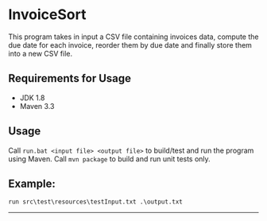 # InvoiceSort
This program takes in input a CSV file containing invoices data, compute the due date for each invoice, reorder them by due date and finally store them into a new CSV file.

## Requirements for Usage
- JDK 1.8
- Maven 3.3

## Usage
Call `run.bat <input file> <output file>` to build/test and run the program using Maven.
Call `mvn package` to build and run unit tests only.

## Example:

`run src\test\resources\testInput.txt .\output.txt`

---

